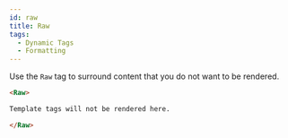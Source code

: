```yaml
---
id: raw
title: Raw
tags:
  - Dynamic Tags
  - Formatting
---
```

Use the `Raw` tag to surround content that you do not want to be rendered.

```html
<Raw>

Template tags will not be rendered here.

</Raw>
```